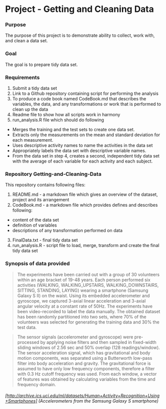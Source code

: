 
# Project - Getting and Cleaning Data

### Purpose 

  The purpose of this project is to demonstrate ability to collect, work with, and clean a data set.
  
### Goal

  The goal is to prepare tidy data set.

### Requirements

  1. Submit a tidy data set
  2. Link to a Github repository containing script for performing the analysis
  3. To produce a code book named CodeBook.md that describes the variables, the data, and any transformations or work that is performed to clean up the data 
  4. Readme file to show how all scripts work in harmony
  5. run_analysis.R file which should do following
   + Merges the training and the test sets to create one data set.
   + Extracts only the measurements on the mean and standard deviation for each measurement.
   + Uses descriptive activity names to name the activities in the data set
   + Appropriately labels the data set with descriptive variable names.
   + From the data set in step 4, creates a second, independent tidy data set with the average of each variable for each activity and each subject.
    
### Repository Getting-and-Cleaning-Data

  This repository contains following files:
  
  1. README.md - a markdown file which gives an overview of the dataset, project and its arrangement
  2. CodeBook.md - a markdown file which provides defines and describes following: 
   + content of the data set
   + definition of variables
   + descriptions of any transformation performed on data
  3. FinalData.txt - final tidy data set
  4. run_analysis.R - script file to load, merge, transform and create the final tidy data set
  
### Synopsis of data provided

> The experiments have been carried out with a group of 30 volunteers within an age bracket of 19-48 years. Each person performed six activities (WALKING, WALKING_UPSTAIRS, WALKING_DOWNSTAIRS, SITTING, STANDING, LAYING) wearing a smartphone (Samsung Galaxy S II) on the waist. Using its embedded accelerometer and gyroscope, we captured 3-axial linear acceleration and 3-axial angular velocity at a constant rate of 50Hz. The experiments have been video-recorded to label the data manually. The obtained dataset has been randomly partitioned into two sets, where 70% of the volunteers was selected for generating the training data and 30% the test data.

> The sensor signals (accelerometer and gyroscope) were pre-processed by applying noise filters and then sampled in fixed-width sliding windows of 2.56 sec and 50% overlap (128 readings/window). The sensor acceleration signal, which has gravitational and body motion components, was separated using a Butterworth low-pass filter into body acceleration and gravity. The gravitational force is assumed to have only low frequency components, therefore a filter with 0.3 Hz cutoff frequency was used. From each window, a vector of features was obtained by calculating variables from the time and frequency domain.

###### [http://archive.ics.uci.edu/ml/datasets/Human+Activity+Recognition+Using+Smartphones] (Accelerometers from the Samsung Galaxy S smartphone)
